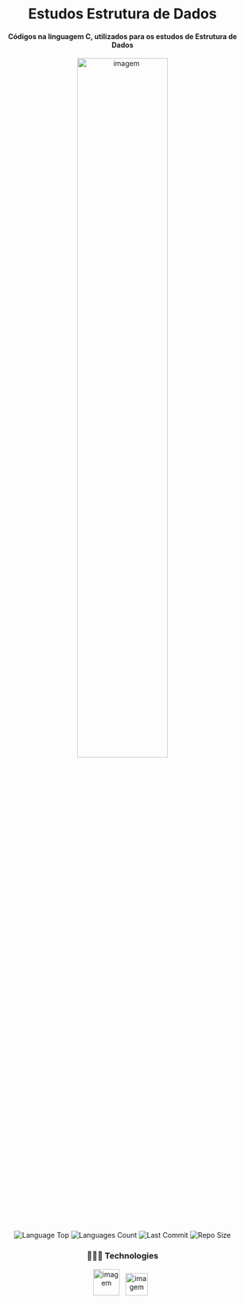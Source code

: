 <div align="center">
  
# Estudos Estrutura de Dados
  
<h4>Códigos na linguagem C, utilizados para os estudos de Estrutura de Dados</h4>
  
<p ><img  src="https://www.freecodecamp.org/portuguese/news/content/images/2022/06/1_s6hhrgR5_tXpO_j7uKaHMw-1.png" width="60%" alt="imagem" >
  
<p>
<!-- Image Shields -->
<img  alt="Language Top" src="https://img.shields.io/github/languages/top/RickFerreira/EstudosEstruturaDeDados">
<img  alt="Languages Count" src="https://img.shields.io/github/languages/count/RickFerreira/EstudosEstruturaDeDados">
<img  alt="Last Commit" src="https://img.shields.io/github/last-commit/RickFerreira/EstudosEstruturaDeDados">
<img  alt="Repo Size" src="https://img.shields.io/github/repo-size/RickFerreira/EstudosEstruturaDeDados">
</a>
</p>

  
### 👨🏻‍💻 Technologies

<img src="https://img.icons8.com/color/480/c-programming.png" alt="imagem" width="53"> &nbsp;
<img src="https://upload.wikimedia.org/wikipedia/commons/thumb/1/18/ISO_C%2B%2B_Logo.svg/306px-ISO_C%2B%2B_Logo.svg.png" alt="imagem" width="45"> &nbsp;
</div>
